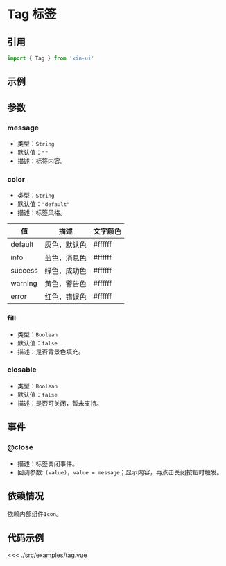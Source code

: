 # Tag 标签

## 引用
```js
import { Tag } from 'xin-ui'
```

## 示例
<example-tag/>

## 参数

### message

* 类型：`String`
* 默认值：`""`
* 描述：标签内容。

### color

* 类型：`String`
* 默认值：`"default"`
* 描述：标签风格。

| 值 | 描述 | 文字颜色 |
| - | - | - |
| default | 灰色，默认色 | #ffffff |
| info | 蓝色，消息色 | #ffffff |
| success | 绿色，成功色 | #ffffff |
| warning | 黄色，警告色 | #ffffff |
| error | 红色，错误色 | #ffffff |

### fill

* 类型：`Boolean`
* 默认值：`false`
* 描述：是否背景色填充。

### closable

* 类型：`Boolean`
* 默认值：`false`
* 描述：是否可关闭，暂未支持。

## 事件

### @close
* 描述：标签关闭事件。
* 回调参数: `(value)`，`value = message`；显示内容，再点击关闭按钮时触发。

## 依赖情况

依赖内部组件`Icon`。

## 代码示例
<<< ./src/examples/tag.vue







